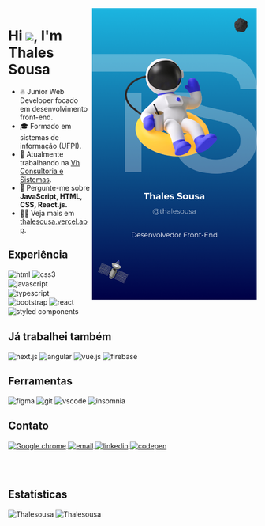 <img align="right" style="margin-left: 5px;" height="590rem" src="./.github/card.png"/>
<h1 align="left">Hi <img src="https://raw.githubusercontent.com/kaueMarques/kaueMarques/master/hi.gif" height="30px">, I'm Thales Sousa</h1>


- 🔥 Junior Web Developer focado em desenvolvimento front-end.
- 🎓 Formado em sistemas de informação (UFPI).
- 🔭 Atualmente trabalhando na [Vh Consultoria e Sistemas](https://vh.com.br/).
- 💬 Pergunte-me sobre **JavaScript, HTML, CSS, React.js.**
- 👨‍💻 Veja mais em [thalesousa.vercel.app](https://thalesousa.vercel.app).

## Experiência

<img align="center" src="https://img.shields.io/badge/-html-05122A?style=flat&logo=html5" alt="html" title="html"/>
<img align="center" src="https://img.shields.io/badge/-css-05122A?style=flat&logo=css3&logoColor=1572B7" alt="css3" title="css3"/>
<img align="center" src="https://img.shields.io/badge/-javascript-05122A?style=flat&logo=javascript" alt="javascript" title="javascript"/>
<img align="center" src="https://img.shields.io/badge/-typescript-05122A?style=flat&logo=typescript" alt="typescript" title="typescript"/>
<img align="center" src="https://img.shields.io/badge/-bootstrap-05122A?style=flat&logo=bootstrap" alt="bootstrap" title="bootstrap"/>
<img align="center" src="https://img.shields.io/badge/-react-05122A?style=flat&logo=react" alt="react" title="react"/>
<img align="center" src="https://img.shields.io/badge/-styled components-05122A?style=flat&logo=styled-components" alt="styled components" title="styled components"/>

<br>

## Já trabalhei também

<img align="center" src="https://img.shields.io/badge/-next.js-05122A?style=flat&logo=next.js" alt="next.js" title="next.js"/>
<img align="center" src="https://img.shields.io/badge/-angular-05122A?style=flat&logo=angular&logoColor=DD0031" alt="angular" title="angular"/>
<img align="center" src="https://img.shields.io/badge/-vue.js-05122A?style=flat&logo=vue.js" alt="vue.js" title="vue.js"/>
<img align="center" src="https://img.shields.io/badge/-firebase-05122A?style=flat&logo=firebase" alt="firebase" title="firebase"/>

<br>

## Ferramentas

<img align="center" src="https://img.shields.io/badge/-figma-05122A?style=flat&logo=figma&logoColor=CC3657" alt="figma" title="figma"/>
<img align="center" src="https://img.shields.io/badge/-git-05122A?style=flat&logo=git" alt="git" title="git"/>
<img align="center" src="https://img.shields.io/badge/-vscode-05122A?style=flat&logo=visual-studio-code&logoColor=1572B7" alt="vscode" title="vscode"/>
<img align="center" src="https://img.shields.io/badge/-insomnia-05122A?style=flat&logo=insomnia&logoColor=4000BF" alt="insomnia" title="insomnia"/>

<br>

## Contato

<a href="https://instagram.com/thalesousa" target="_blank">
 <img align="center" src="https://img.shields.io/badge/-thalesousa.vercel.app-05122A?style=flat&logo=vercel" alt="Google chrome" title="site"/>
</a>
<a href="mailto:thalestjsb@gmail.com" target="_blank">
  <img align="center" src="https://img.shields.io/badge/-thalestjsb@gmail.com-05122A?style=flat&logo=gmail" alt="email" title="e-mail"/>  
</a>
<a href="https://linkedin.com/in/thalesousa" target="_blank">
  <img align="center" src="https://img.shields.io/badge/-thalesousa-05122A?style=flat&logo=linkedin&logoColor=0A66C2" alt="linkedin" title="linkedin"/>
</a>
<a href="https://codepen.io/thalesousa" target="_blank">
  <img align="center" src="https://img.shields.io/badge/-thalesousa-05122A?style=flat&logo=codepen" alt="codepen" title="codepen"/>
</a>

<br><br>
## Estatísticas

<img src="https://github-readme-stats.vercel.app/api?username=Thalesousa&count_private=true&show_icons=true&text_color=ffffff&title_color=1CB5E0&bg_color=000046&icon_color=1CB5E0" alt="Thalesousa" height="140" align="center"/> 
<img src="https://github-readme-stats.vercel.app/api/top-langs/?username=Thalesousa&&langs_count=8&layout=compact&text_color=ffffff&title_color=1CB5E0&bg_color=000046&icon_color=1CB5E0" alt="Thalesousa" height="140" align="center"/>
